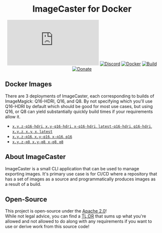 <div align="center">

# ImageCaster for Docker
[![Matrix]][matrix-community] [![Discord]][discord-guild] [![Docker]][docker-image] [![Build]][gitlab] [![Donate]][elypia-donate]
</div>

## Docker Images
There are 3 deployments of ImageCaster, each corresponding to builds of
ImageMagick: Q16-HDRI, Q16, and Q8. By not specifying which you'll use
Q16-HDRI by default which should be good for most use cases, but using
Q16, or Q8 can yield substantially quickly build times if your
requirements allow it.

* [`x.y.z-q16-hdri`, `x.y-q16-hdri`, `x-q16-hdri`, `latest-q16-hdri`, `q16-hdri`, `x.y.z`, `x.y`, `x`, `latest`][q16-hdri]
* [`x.y.z-q16`, `x.y-q16`, `x-q16`, `q16`][q16]
* [`x.y.z-q8`, `x.y-q8`, `x-q8`, `q8`][q8]

## About ImageCaster
ImageCaster is a small CLI application that can be used to manage
exporting images. It's primary use case is for CI/CD where a
repository that has a set of images as a source and programmatically
produces images as a result of a build.

## Open-Source
This project is open-source under the [Apache 2.0]!  
While not legal advice, you can find a [TL;DR] that sums up what
you're allowed and not allowed to do along with any requirements if you
want to use or derive work from this source code!  

[q16-hdri]: https://gitlab.com/Elypia/docker-imagecaster/blob/master/q16-hdri/Dockerfile "Dockerfile for Q16-HDRI Builds"
[q16]: https://gitlab.com/Elypia/docker-imagecaster/blob/master/q16/Dockerfile "Dockerfile for Q16 Builds"
[q8]: https://gitlab.com/Elypia/docker-imagecaster/blob/master/q8/Dockerfile "Dockerfile for Q8 Builds"

[matrix-community]: https://matrix.to/#/+elypia:matrix.org "Matrix Invite"
[discord-guild]: https://discord.com/invite/hprGMaM "Discord Invite"
[docker-image]: https://hub.docker.com/r/elypia/imagecaster "ImageCaster on Docker"
[gitlab]: https://gitlab.com/Elypia/docker-imagecaster/commits/master "Repository on GitLab"
[elypia-donate]: https://elypia.org/donate "Donate to Elypia"
[Apache 2.0]: https://www.apache.org/licenses/LICENSE-2.0 "Apache 2.0 License"
[TL;DR]: https://tldrlegal.com/license/apache-license-2.0-(apache-2.0) "TL;DR of Apache 2.0"

[Matrix]: https://img.shields.io/matrix/elypia:matrix.org?logo=matrix "Matrix Shield"
[Discord]: https://discord.com/api/guilds/184657525990359041/widget.png "Discord Shield"
[Docker]: https://img.shields.io/docker/pulls/elypia/imagecaster?logo=docker "Docker Shield"
[Build]: https://gitlab.com/Elypia/docker-imagecaster/badges/master/pipeline.svg "GitLab Build Shield"
[Donate]: https://img.shields.io/badge/elypia-donate-blueviolet "Donate Shield"
